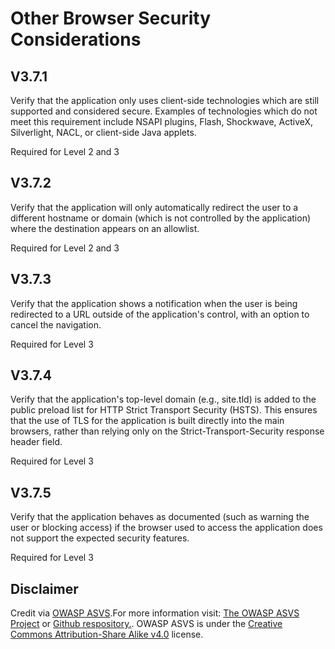 # Other Browser Security Considerations
## V3.7.1
Verify that the application only uses client-side technologies which are still supported and considered secure. Examples of technologies which do not meet this requirement include NSAPI plugins, Flash, Shockwave, ActiveX, Silverlight, NACL, or client-side Java applets.
Required for Level 2 and 3
## V3.7.2
Verify that the application will only automatically redirect the user to a different hostname or domain (which is not controlled by the application) where the destination appears on an allowlist.
Required for Level 2 and 3
## V3.7.3
Verify that the application shows a notification when the user is being redirected to a URL outside of the application's control, with an option to cancel the navigation.
Required for Level 3
## V3.7.4
Verify that the application's top-level domain (e.g., site.tld) is added to the public preload list for HTTP Strict Transport Security (HSTS). This ensures that the use of TLS for the application is built directly into the main browsers, rather than relying only on the Strict-Transport-Security response header field.
Required for Level 3
## V3.7.5
Verify that the application behaves as documented (such as warning the user or blocking access) if the browser used to access the application does not support the expected security features.
Required for Level 3
## Disclaimer
Credit via [OWASP ASVS](https://owasp.org/www-project-application-security-verification-standard/).For more information visit: [The OWASP ASVS Project](https://owasp.org/www-project-application-security-verification-standard/) or [Github respository.](https://github.com/OWASP/ASVS). OWASP ASVS is under the [Creative Commons Attribution-Share Alike v4.0](https://github.com/OWASP/ASVS/blob/v5.0.0/LICENSE.md) license.
